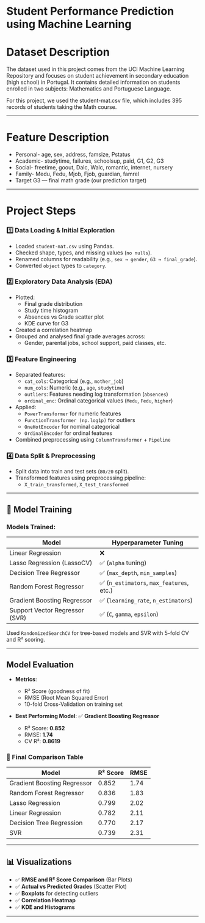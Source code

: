 # Student Performance Prediction using Machine Learning

# Dataset Description
The dataset used in this project comes from the UCI Machine Learning Repository and focuses on student achievement in secondary education (high school) in Portugal. It contains detailed information on students enrolled in two subjects: Mathematics and Portuguese Language.

For this project, we used the student-mat.csv file, which includes 395 records of students taking the Math course.

---
# Feature Description
* Personal- age, sex, address, famsize, Pstatus
* Academic- studytime, failures, schoolsup, paid, G1, G2, G3
* Social- freetime, goout, Dalc, Walc, romantic, internet, nursery
* Family- Medu, Fedu, Mjob, Fjob, guardian, famrel
* Target	G3 — final math grade (our prediction target)
---

# Project Steps

### 1️⃣ Data Loading & Initial Exploration
- Loaded `student-mat.csv` using Pandas.
- Checked shape, types, and missing values (`no nulls`).
- Renamed columns for readability (e.g., `sex → gender`, `G3 → final_grade`).
- Converted `object` types to `category`.

### 2️⃣ Exploratory Data Analysis (EDA)
- Plotted:
  - Final grade distribution
  - Study time histogram
  - Absences vs Grade scatter plot
  - KDE curve for G3
- Created a correlation heatmap
- Grouped and analysed final grade averages across:
  - Gender, parental jobs, school support, paid classes, etc.

### 3️⃣ Feature Engineering
- Separated features:
  - `cat_cols`: Categorical (e.g., `mother_job`)
  - `num_cols`: Numeric (e.g., `age`, `studytime`)
  - `outliers`: Features needing log transformation (`absences`)
  - `ordinal_enc`: Ordinal categorical values (`Medu`, `Fedu`, `higher`)
- Applied:
  - `PowerTransformer` for numeric features
  - `FunctionTransformer (np.log1p)` for outliers
  - `OneHotEncoder` for nominal categorical
  - `OrdinalEncoder` for ordinal features
- Combined preprocessing using `ColumnTransformer` + `Pipeline`

### 4️⃣ Data Split & Preprocessing
- Split data into train and test sets (`80/20` split).
- Transformed features using preprocessing pipeline:
  - `X_train_transformed`, `X_test_transformed`

---

## 🤖 Model Training

### Models Trained:
| Model                      | Hyperparameter Tuning |
|---------------------------|------------------------|
| Linear Regression          | ❌                    |
| Lasso Regression (LassoCV) | ✅ (`alpha` tuning)     |
| Decision Tree Regressor   | ✅ (`max_depth`, `min_samples`) |
| Random Forest Regressor   | ✅ (`n_estimators`, `max_features`, etc.) |
| Gradient Boosting Regressor | ✅ (`learning_rate`, `n_estimators`) |
| Support Vector Regressor (SVR) | ✅ (`C`, `gamma`, `epsilon`) |

Used `RandomizedSearchCV` for tree-based models and SVR with 5-fold CV and R² scoring.

---

## Model Evaluation

- **Metrics**:  
  - R² Score (goodness of fit)  
  - RMSE (Root Mean Squared Error)  
  - 10-fold Cross-Validation on training set

- **Best Performing Model**: ✅ **Gradient Boosting Regressor**
  - R² Score: **0.852**
  - RMSE: **1.74**
  - CV R²: **0.8619**

### 🔢 Final Comparison Table

| Model                       | R² Score | RMSE  |
|-----------------------------|----------|--------|
| Gradient Boosting Regressor | 0.852    | 1.74   |
| Random Forest Regressor     | 0.836    | 1.83   |
| Lasso Regression            | 0.799    | 2.02   |
| Linear Regression           | 0.782    | 2.11   |
| Decision Tree Regression    | 0.770    | 2.17   |
| SVR                         | 0.739    | 2.31   |

---

## 📊 Visualizations

- ✅ **RMSE and R² Score Comparison** (Bar Plots)
- ✅ **Actual vs Predicted Grades** (Scatter Plot)
- ✅ **Boxplots** for detecting outliers
- ✅ **Correlation Heatmap**
- ✅ **KDE and Histograms**

---

